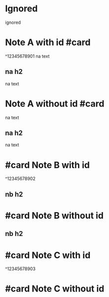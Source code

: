 # Ignored

ignored

# Note A with id #card

^12345678901
na text

## na h2

na text

# Note A without id #card

na text

## na h2

na text

# #card Note B with id

^12345678902

## nb h2

# #card Note B without id

## nb h2

# #card Note C with id

^12345678903

# #card Note C without id
